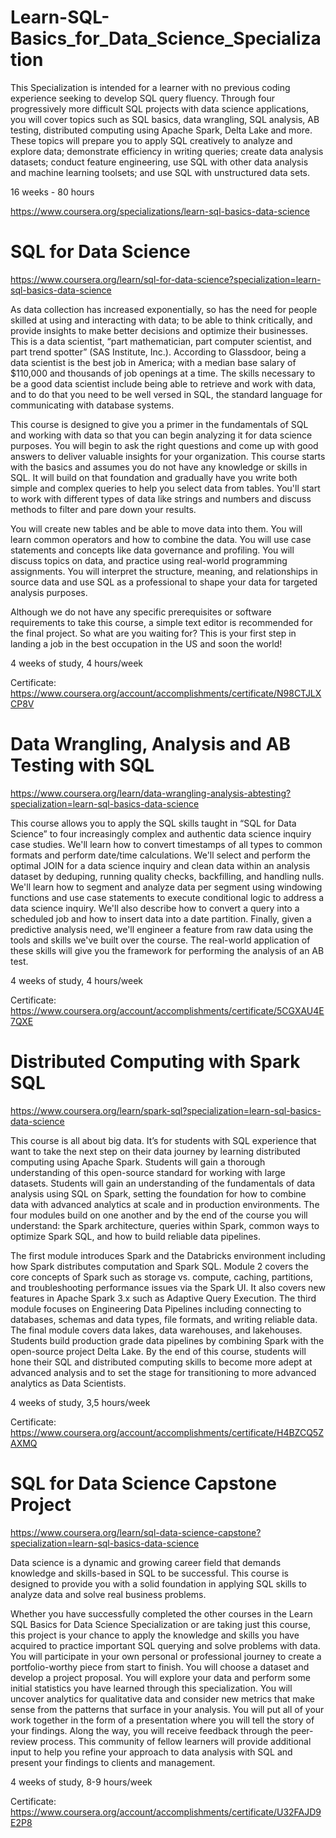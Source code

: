 # Learn-SQL-Basics_for_Data_Science_Specialization

This Specialization is intended for a learner with no previous coding experience seeking to develop SQL query fluency. Through four progressively more difficult SQL projects with data science applications, you will cover topics such as SQL basics, data wrangling, SQL analysis, AB testing, distributed computing using Apache Spark, Delta Lake and more. These topics will prepare you to apply SQL creatively to analyze and explore data; demonstrate efficiency in writing queries; create data analysis datasets; conduct feature engineering, use SQL with other data analysis and machine learning toolsets; and use SQL with unstructured data sets. 

16 weeks - 80 hours

https://www.coursera.org/specializations/learn-sql-basics-data-science

# SQL for Data Science

https://www.coursera.org/learn/sql-for-data-science?specialization=learn-sql-basics-data-science

As data collection has increased exponentially, so has the need for people skilled at using and interacting with data; to be able to think critically, and provide insights to make better decisions and optimize their businesses. This is a data scientist, “part mathematician, part computer scientist, and part trend spotter” (SAS Institute, Inc.). According to Glassdoor, being a data scientist is the best job in America; with a median base salary of $110,000 and thousands of job openings at a time. The skills necessary to be a good data scientist include being able to retrieve and work with data, and to do that you need to be well versed in SQL, the standard language for communicating with database systems.

This course is designed to give you a primer in the fundamentals of SQL and working with data so that you can begin analyzing it for data science purposes. You will begin to ask the right questions and come up with good answers to deliver valuable insights for your organization. This course starts with the basics and assumes you do not have any knowledge or skills in SQL. It will build on that foundation and gradually have you write both simple and complex queries to help you select data from tables.  You'll start to work with different types of data like strings and numbers and discuss methods to filter and pare down your results. 

You will create new tables and be able to move data into them. You will learn common operators and how to combine the data. You will use case statements and concepts like data governance and profiling. You will discuss topics on data, and practice using real-world programming assignments. You will interpret the structure, meaning, and relationships in source data and use SQL as a professional to shape your data for targeted analysis purposes. 

Although we do not have any specific prerequisites or software requirements to take this course, a simple text editor is recommended for the final project. So what are you waiting for? This is your first step in landing a job in the best occupation in the US and soon the world!

4 weeks of study, 4 hours/week

Certificate: https://www.coursera.org/account/accomplishments/certificate/N98CTJLXCP8V

# Data Wrangling, Analysis and AB Testing with SQL

https://www.coursera.org/learn/data-wrangling-analysis-abtesting?specialization=learn-sql-basics-data-science

This course allows you to apply the SQL skills taught in “SQL for Data Science” to four increasingly complex and authentic data science inquiry case studies. We'll learn how to convert timestamps of all types to common formats and perform date/time calculations. We'll select and perform the optimal JOIN for a data science inquiry and clean data within an analysis dataset by deduping, running quality checks, backfilling, and handling nulls. We'll learn how to segment and analyze data per segment using windowing functions and use case statements to execute conditional logic to address a data science inquiry. We'll also describe how to convert a query into a scheduled job and how to insert data into a date partition. Finally, given a predictive analysis need, we'll engineer a feature from raw data using the tools and skills we've built over the course. The real-world application of these skills will give you the framework for performing the analysis of an AB test.

4 weeks of study, 4 hours/week

Certificate: https://www.coursera.org/account/accomplishments/certificate/5CGXAU4E7QXE

# Distributed Computing with Spark SQL

https://www.coursera.org/learn/spark-sql?specialization=learn-sql-basics-data-science

This course is all about big data. It’s for students with SQL experience that want to take the next step on their data journey by learning distributed computing using Apache Spark. Students will gain a thorough understanding of this open-source standard for working with large datasets. Students will gain an understanding of the fundamentals of data analysis using SQL on Spark, setting the foundation for how to combine data with advanced analytics at scale and in production environments. The four modules build on one another and by the end of the course you will understand: the Spark architecture, queries within Spark, common ways to optimize Spark SQL, and how to build reliable data pipelines. 

The first module introduces Spark and the Databricks environment including how Spark distributes computation and Spark SQL. Module 2 covers the core concepts of Spark such as storage vs. compute, caching, partitions, and troubleshooting performance issues via the Spark UI. It also covers new features in Apache Spark 3.x such as Adaptive Query Execution. The third module focuses on Engineering Data Pipelines including connecting to databases, schemas and data types, file formats, and writing reliable data. The final module covers data lakes, data warehouses, and lakehouses. Students build production grade data pipelines by combining Spark with the open-source project Delta Lake. By the end of this course, students will hone their SQL and distributed computing skills to become more adept at advanced analysis and to set the stage for transitioning to more advanced analytics as Data Scientists.

4 weeks of study, 3,5 hours/week

Certificate: https://www.coursera.org/account/accomplishments/certificate/H4BZCQ5ZAXMQ

# SQL for Data Science Capstone Project

https://www.coursera.org/learn/sql-data-science-capstone?specialization=learn-sql-basics-data-science

Data science is a dynamic and growing career field that demands knowledge and skills-based in SQL to be successful. This course is designed to provide you with a solid foundation in applying SQL skills to analyze data and solve real business problems.

Whether you have successfully completed the other courses in the Learn SQL Basics for Data Science Specialization or are taking just this course, this project is your chance to apply the knowledge and skills you have acquired to practice important SQL  querying and solve problems with data. You will participate in your own personal or professional journey to create a portfolio-worthy piece from start to finish. You will choose a dataset and develop a project proposal. You will explore your data and perform some initial statistics you have learned through this specialization. You will uncover analytics for qualitative data and consider new metrics that make sense from the patterns that surface in your analysis. You will put all of your work together in the form of a presentation where you will tell the story of your findings. Along the way, you will receive feedback through the peer-review process. This community of fellow learners will provide additional input to help you refine your approach to data analysis with SQL and present your findings to clients and management.

4 weeks of study, 8-9 hours/week

Certificate: https://www.coursera.org/account/accomplishments/certificate/U32FAJD9E2P8
